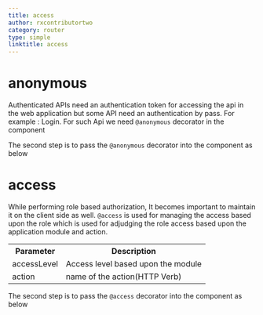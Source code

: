 ```yaml
---
title: access
author: rxcontributortwo
category: router
type: simple
linktitle: access
---
```


# anonymous

Authenticated APIs need an authentication token for accessing the api in the web application but some API need an authentication by pass. For example : Login.
For such Api we need `@anonymous` decorator in the component  

<div component="app-code" key="access-anonymous-model"></div> 

The second step is to pass the `@anonymous` decorator into the component as below 

<div component="app-code" key="access-anonymous-component"></div> 

# access

While performing role based authorization, It becomes important to maintain it on the client side as well. `@access` is used for managing the access based upon the role which is used for adjudging the role access based upon the application module and action.

<table class="table table-bordered table-striped">
<tr><th>Parameter</th><th>Description</th></tr>
<tr><td>accessLevel</td><td>Access level based upon the module</td></tr>
<tr><td>action</td><td>name of the action(HTTP Verb)</td></tr>
</table>

<div component="app-code" key="access-complete-model"></div> 

The second step is to pass the `@access` decorator into the component as below 

<div component="app-code" key="access-complete-component"></div> 